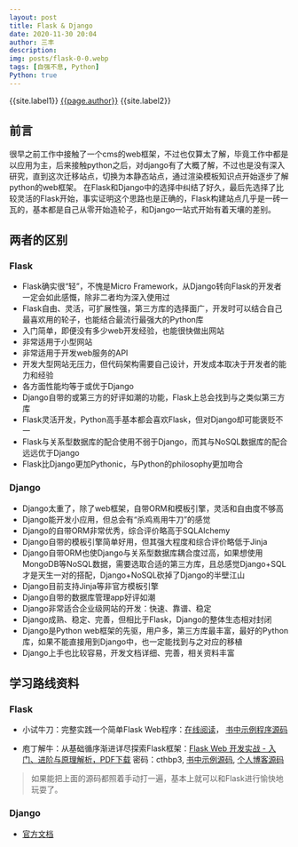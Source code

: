 ```yaml
---
layout: post
title: Flask & Django
date: 2020-11-30 20:04
author: 三丰
description:
img: posts/flask-0-0.webp
tags: [自强不息, Python]
Python: true
---
```

{{site.label1}} <a href="/about">{{page.author}}</a> {{site.label2}}

## 前言

很早之前工作中接触了一个cms的web框架，不过也仅算太了解，毕竟工作中都是以应用为主，后来接触python之后，对django有了大概了解，不过也是没有深入研究，直到这次迁移站点，切换为本静态站点，通过渲染模板知识点开始逐步了解python的web框架。
在Flask和Django中的选择中纠结了好久，最后先选择了比较灵活的Flask开始，事实证明这个思路也是正确的，Flask构建站点几乎是一砖一瓦的，基本都是自己从零开始造轮子，和Django一站式开始有着天壤的差别。

## 两者的区别

### Flask

- Flask确实很“轻”，不愧是Micro Framework，从Django转向Flask的开发者一定会如此感慨，除非二者均为深入使用过
- Flask自由、灵活，可扩展性强，第三方库的选择面广，开发时可以结合自己最喜欢用的轮子，也能结合最流行最强大的Python库
- 入门简单，即便没有多少web开发经验，也能很快做出网站
- 非常适用于小型网站
- 非常适用于开发web服务的API
- 开发大型网站无压力，但代码架构需要自己设计，开发成本取决于开发者的能力和经验
- 各方面性能均等于或优于Django
- Django自带的或第三方的好评如潮的功能，Flask上总会找到与之类似第三方库
- Flask灵活开发，Python高手基本都会喜欢Flask，但对Django却可能褒贬不一
- Flask与关系型数据库的配合使用不弱于Django，而其与NoSQL数据库的配合远远优于Django
- Flask比Django更加Pythonic，与Python的philosophy更加吻合

### Django

- Django太重了，除了web框架，自带ORM和模板引擎，灵活和自由度不够高
- Django能开发小应用，但总会有“杀鸡焉用牛刀”的感觉
- Django的自带ORM非常优秀，综合评价略高于SQLAlchemy
- Django自带的模板引擎简单好用，但其强大程度和综合评价略低于Jinja
- Django自带ORM也使Django与关系型数据库耦合度过高，如果想使用MongoDB等NoSQL数据，需要选取合适的第三方库，且总感觉Django+SQL才是天生一对的搭配，Django+NoSQL砍掉了Django的半壁江山
- Django目前支持Jinja等非官方模板引擎
- Django自带的数据库管理app好评如潮
- Django非常适合企业级网站的开发：快速、靠谱、稳定
- Django成熟、稳定、完善，但相比于Flask，Django的整体生态相对封闭
- Django是Python web框架的先驱，用户多，第三方库最丰富，最好的Python库，如果不能直接用到Django中，也一定能找到与之对应的移植
- Django上手也比较容易，开发文档详细、完善，相关资料丰富

## 学习路线资料

### Flask

- 小试牛刀：完整实践一个简单Flask Web程序：[在线阅读](https://read.helloflask.com)， [书中示例程序源码](https://github.com/greyli/watchlist)

- 庖丁解牛：从基础循序渐进详尽探索Flask框架：[Flask Web 开发实战 - 入门、进阶与原理解析，PDF下载](https://share.weiyun.com/5h4ce8wG) 密码：cthbp3,
[书中示例源码](https://github.com/greyli/helloflask),
[个人博客源码](https://github.com/greyli/bluelog)

> 如果能把上面的源码都照着手动打一遍，基本上就可以和Flask进行愉快地玩耍了。

### Django

- [官方文档](https://docs.djangoproject.com/zh-hans/3.1)
